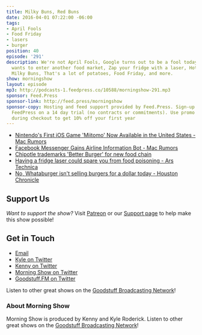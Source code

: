 ```yaml
---
title: Milky Buns, Red Buns
date: 2016-04-01 07:22:00 -06:00
tags:
- April Fools
- Food Friday
- lasers
- burger
position: 40
episode: '291'
description: We're not April Fools, Google turns out to be a fool today, Chipotle
  wants to enter another food market, Zap your fridge with a laser, Hot buns - meet
  Milky Buns, That's a lot of potatoes, Food Friday, and more.
show: morningshow
layout: episode
mp3: http://podcasts-1.feedpress.co/10588/morningshow-291.mp3
sponsor: Feed.Press
sponsor-link: http://feed.press/morningshow
sponsor-copy: Hosting and feed support provided by Feed.Press. Sign-up today and try
  FeedPress on a 14 day trial (no contracts or commitments). Use promo code `morningshow`
  during checkout to get 10% off your first year
---
```


* [Nintendo's First iOS Game 'Miitomo' Now Available in the United States - Mac Rumors](http://www.macrumors.com/2016/03/31/miitomo-launches-us-app-store/)
* [Facebook Messenger Gains Airline Information Bot - Mac Rumors](http://www.macrumors.com/2016/03/31/facebook-messenger-gains-airline-information-bot/)
* [Chipotle trademarks 'Better Burger' for new food chain](http://www.cnbc.com/2016/03/30/chipotle-trademarks-better-burger-for-new-food-chain.html)
* [Having a fridge laser could spare you from food poisoning - Ars Technica](http://arstechnica.com/science/2016/03/having-a-fridge-laser-could-spare-you-from-food-poisoning/)
* [No, Whataburger isn't selling burgers for a dollar today - Houston Chronicle](http://www.chron.com/news/strange-weird/article/No-Whataburger-isn-t-selling-burgers-for-a-7215380.php)

## Support Us
*Want to support the show?* Visit [Patreon](http://patreon.com/morningshow) or our [Support page](http://goodstuff.fm/support) to help make this show possible!

## Get in Touch
* [Email](mailto:kyle@goodstuff.fm)
* [Kyle on Twitter](http://twitter.com/dogburps)
* [Kenny on Twitter](http://twitter.com/pizzarobotics)
* [Morning Show on Twitter](http://twitter.com/morningshowam)
* [Goodstuff.FM on Twitter](http://twitter.com/goodstufffm)

Listen to other great shows on the [Goodstuff Broadcasting Network](http://goodstuff.fm/shows)!

### About Morning Show
Morning Show is produced by Kenny and Kyle Roderick. Listen to other great shows on the [Goodstuff Broadcasting Network](http://goodstuff.fm/)!
